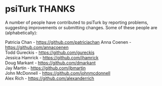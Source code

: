 psiTurk THANKS
===============

A number of people have contributed to psiTurk by reporting problems,
suggesting improvements or submitting changes. Some of these people 
are (alphabetically):

Patricia Chan - https://github.com/patriciachan
Anna Coenen - https://github.com/annacoenen  
Todd Gureckis - https://github.com/gureckis  
Jessica Hamrick - https://github.com/jhamrick  
Doug Markant - https://github.com/dmarkant  
Jay Martin - https://github.com/jbmartin  
John McDonnell - https://github.com/johnmcdonnell  
Alex Rich - https://github.com/alexanderrich  


